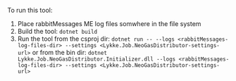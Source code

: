 ﻿To run this tool:

1. Place rabbitMessages ME log files somwhere in the file system
2. Build the tool: ```dotnet build```
3. Run the tool from the csproj dir: ```dotnet run -- --logs <rabbitMessages-log-files-dir> --settings <Lykke.Job.NeoGasDistributor-settings-url>``` or 
from the bin dir: ```dotnet Lykke.Job.NeoGasDistributor.Initializer.dll --logs <rabbitMessages-log-files-dir> --settings <Lykke.Job.NeoGasDistributor-settings-url>```
